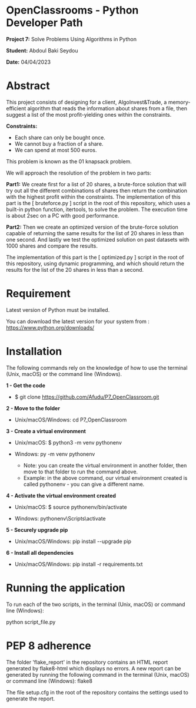 # OpenClassrooms - Python Developer Path

**Project 7:** Solve Problems Using Algorithms in Python

**Student:** Abdoul Baki Seydou

**Date:** 04/04/2023

# Abstract
This project consists of designing for a client, AlgoInvest&Trade, 
a memory-efficient algorithm that reads the information about shares from a file, 
then suggest a list of the most profit-yielding ones within the constraints.

**Constraints:**
- Each share can only be bought once.
- We cannot buy a fraction of a share.
- We can spend at most 500 euros.

This problem is known as the 01 knapsack problem.

We will approach the resolution of the problem in two parts:

**Part1:** We create first for a list of 20 shares, a brute-force solution that will try out 
all the different combinations of shares then return the combination with the highest profit within the constraints. 
The implementation of this part is the [ bruteforce.py ] script in the root of this repository, 
which uses a built-in python function, itertools, to solve the problem. 
The execution time is about 2sec on a PC with good performance.

**Part2:** Then we create an optimized version of the brute-force solution capable of returning 
the same results for the list of 20 shares in less than one second.
And lastly we test the optimized solution on past datasets with 1000 shares and compare the results.

The implementation of this part is the [ optimized.py ] script in the root of this repository, 
using dynamic programming, and which should return the results for the list of the 20 shares in less than a second.

# Requirement

Latest version of Python must be installed.

You can download the latest version for your system from : https://www.python.org/downloads/

# Installation

The following commands rely on the knowledge of how to use the terminal (Unix, macOS) or the command line (Windows).

**1 - Get the code**

  * $ git clone https://github.com/Afudu/P7_OpenClassroom.git

**2 - Move to the folder**

  * Unix/macOS/Windows: cd P7_OpenClassroom

**3 - Create a virtual environment**

  * Unix/macOS: $ python3 -m venv pythonenv
  * Windows: py -m venv pythonenv
  
    * Note: you can create the virtual environment in another folder, then move to that folder to run the command above.
    * Example: in the above command, our virtual environment created is called pythonenv - you can give a different name.

**4 - Activate the virtual environment created**

  * Unix/macOS: $ source pythonenv/bin/activate

  * Windows: pythonenv\Scripts\activate

**5 - Securely upgrade pip**

 * Unix/macOS/Windows: pip install --upgrade pip

**6 - Install all dependencies**

 * Unix/macOS/Windows: pip install -r requirements.txt

# Running the application

To run each of the two scripts, in the terminal (Unix, macOS) or command line (Windows):

python script_file.py

# PEP 8 adherence

The folder 'flake_report' in the repository contains an HTML report generated by flake8-html which displays no errors.
A new report can be generated by running the following command in the terminal (Unix, macOS) 
or command line (Windows): flake8

The file setup.cfg in the root of the repository contains the settings used to generate the report.
